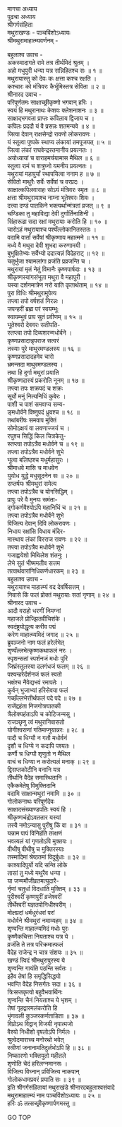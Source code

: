 मागचा अध्याय  
पुढचा अध्याय  
श्रीगर्गसंहिता  
मथुराखण्डः - पञ्चविंशोऽध्यायः  
श्रीमथुरामाहात्म्यवर्णनम् -  
  
बहुलाश्व उवाच -  
अकस्मादागते रामे तत्र तीर्थमिदं श्रुतम् ।  
अहो मधुपुरी धन्या यत्र सन्निहितश्च सः ॥ १ ॥  
मथुरायास्तु को देवः कः क्षत्ता कश्च रक्षति ।  
कश्चारः को मंत्रिवरः कैर्भूमिस्तत्र सेविता ॥ २ ॥  
श्रीनारद उवाच -  
परिपूर्णतमः साक्षाच्छ्रीकृष्णो भगवान् हरिः ।  
स्वयं हि मथुरानाथः केशवः क्लेशनाशनः ॥ ३ ॥  
साक्षाद्‌भगवता प्राप्तः कपिलाय द्विजाय च ।  
कपिलः प्रददौ यं वै प्रसन्नः शतमन्यवे ॥ ४ ॥  
जित्वा देवान् राक्षसेन्द्रो रावणो लोकरावणः ।  
यं स्तुत्वा पुष्पके स्थाप्य लंकायां तमपूजयत् ॥ ५ ॥  
जित्वा लंकां राघवेन्द्रस्तमानीय प्रयत्नतः ।  
अयोध्यायां च वाराहमर्चयामास मैथिल ॥ ६ ॥  
स्तुत्वा रामं च शत्रुघ्नो यमनीय प्रयत्नतः ।  
मथुरायां महापुर्यां स्थापयित्वा ननाम ह ॥ ७ ॥  
सेवितो माथुरैः सर्वेः सर्वेषां च वरप्रदः ।  
साक्षात्कपिलवाराहः सोऽयं मंत्रिवरः स्मृतः ॥ ८ ॥  
क्षत्ता श्रीमथुरायाश्च नाम्ना भूतेश्वरः शिवः ।  
दत्त्वा दण्डं पातकिने भक्त्यर्थान्मंत्रतां व्रजत् ॥ ९ ॥  
चण्डिका तु महाविद्या देवी दुर्गार्तिनाशिनी ।  
सिंहारूढा सदा रक्षां मथुरायाः करोति हि ॥ १० ॥  
चारोऽहं मथुरायाश्च पश्यँल्लोकानितस्ततः ।  
वदामि वार्तां सर्वेषां श्रीकृष्णाय महात्मने ॥ ११ ॥  
मध्ये वै मथुरा देवी शुभदा करुणामयी ।  
बुभुक्षितेभ्यः सर्वेभ्यो ददात्यन्नं विदेहराट् ॥ १२ ॥  
चतुर्भुजा श्यामलांगा व्रजंति प्रव्रजन्ति च ।  
मथुरायां मृतं नेतुं विमानैः कृष्णपार्षदाः ॥ १३ ॥  
श्रीकृष्णस्यांगसंभूता मथुरा वै महापुरी ।  
यस्या दर्शनमात्रेण नरो याति कृतार्थताम् ॥ १४ ॥  
पुरा विधिः श्रीमथुरामुपेत्य  
     तप्त्वा तपो वर्षशतं निरन्नः ।  
जपन्हरीं ब्रह्म परं स्वयम्भूः  
     स्वायम्भुवं प्राप सुतं प्रवीणम् ॥ १५ ॥  
भूतेश्वरो देववरः सतीपति-  
     स्तप्त्वा तपो दिव्यशरन्मधोर्वने ।  
कृष्णप्रसादान्नृपराज सत्वरं  
     तस्याः पुरे माथुरमण्डलस्य ॥ १६ ॥  
कृष्णप्रसादादहमेव चारो  
     भ्रमन्सदा माथुरमण्डलस्य ।  
तथा हि दुर्गा मथुरां प्रयाति  
     श्रीकृष्णदास्यं प्रकरोति नूनम् ॥ १७ ॥  
तप्त्वा तपः शक्रपदं च शक्रः  
     सूर्यो मनुं नित्यनिधिं कुबेरः ।  
पाशी च पाशं समवाप्य सम्य-  
     ङ्‌मधोर्वने विष्णुपदं ध्रुवश्च ॥ १८ ॥  
तथांबरीषः समवाप मुक्तिं  
     सोमोऽक्षयं वा लवणाज्जयं च ।  
रघुश्च सिद्धिं किल चित्रकेतु-  
     स्तप्त्वा तपोऽत्रैव मधोर्वने च ॥ १९ ॥  
तप्त्वा तपोऽत्रैव मधोर्वने शुभे  
     भूत्वा बलिष्ठश्च मधुर्महासुरः ।  
श्रीमाधवे मासि च माधवेन  
     युयोध युद्धे मधुसूदनेन सः ॥ २० ॥  
सप्तर्षयः श्रीमथुरां समेत्य  
     तप्त्वा तपोऽत्रैव च योगसिद्धिम् ।  
प्रापुः परे वै मुनयः समंता- ‌  
     द्‌गोकर्णवैश्योऽपि महानिधिं च ॥ २१ ॥  
तप्त्वा तपोऽत्रैव मधोर्वने शुभे  
     विजित्य देवान् दिवि लोकरावणः ।  
निधाय रक्षांसि विधाय मंदिर-  
     मास्थाय लंकां विरराज रावणः ॥ २२ ॥  
तप्त्वा तपोऽत्रैव मधोर्वने शुभे  
     गजाह्वयेशो मिथिलेश शंतनुः ।  
लेभे सुतं भीष्ममतीव सत्तम  
     तत्वार्थवारांनिधिकर्णधारकम् ॥ २३ ॥  
बहुलाश्व उवाच -  
मथुरायाश्च माहात्म्यं वद देवर्षिसत्तम् ।  
निवासे किं फलं प्रोक्तं मथुरायाः सतां नृणाम् ॥ २४ ॥  
श्रीनारद उवाच -  
आदौ वराहो धरणीं निमग्नां  
     महाजले प्रोज्झितवीचिशंके ।  
स्वदंष्ट्रयोद्धृत्य करीव पद्मं  
     करेण माहात्म्यमिदं जगाद ॥ २५ ॥  
ब्रुवञ्जनो नाम फलं हरेर्लभेत्  
     शृण्वँल्लभेत्कृष्णकथाफलं नरः ।  
स्पृशन्सतां स्पर्शनजं मधोः पुरि  
     जिघ्रंस्तुलस्या दलगंधजं फलम् ॥ २६ ॥  
पश्यन्हरेर्दर्शनजं फलं स्वतो  
     भक्षंश्च नैवेद्यभवं रमापतेः ।  
कुर्वन् भुजाभ्यां हरिसेवया फलं  
     गच्छँल्लभेत्तीर्थफलं पदे पदे ॥ २७ ॥  
राजेंद्रहंता निजगोत्रघातकी  
     त्रैलोक्यहंताऽपि च कोटिजन्मसु ।  
राजञ्छृणु त्वं मथुरानिवासतो  
     योगीश्वराणां गतिमाप्नुयान्नरः ॥ २८ ॥  
पादौ च धिग्यौ न गतौ मधोर्वनं  
     दृशौ च धिग्ये न कदापि पश्यतः ।  
कर्णौ च धिग्यौ शृणुतो न मैथिल  
     वाचं च धिग्या न करोत्यलं मनाक् ॥ २९ ॥  
द्विसप्तकोटीनि वनानि यत्र  
     तीर्थानि वैदेह समास्थितानि ।  
एकैकमेतेषु विमुक्तिदानि  
     वदामि साक्षान्मथुरां नमामि ॥ ३० ॥  
गोलोकनाथः परिपूर्णदेवः  
     साक्षादसंख्याण्डपतिः स्वयं हि ।  
श्रीकृष्णचंद्रोऽवततार यस्यां  
     तस्यै नमोऽन्यासु पुरीषु किं वा ॥ ३१ ॥  
यन्नाम पापं विनिहंति तत्क्षणं  
     भवत्यलं यां गृणतोऽपि मुक्तयः ।  
वीथीषु वीथीषु च मुक्तिरस्याः  
     तस्मादिमां श्रेष्ठतमां विदुर्बुधाः ॥ ३२ ॥  
काश्यादिपुर्यो यदि सन्ति लोके  
     तासां तु मध्ये मथुरैव धन्या ।  
या जन्ममौंजीव्रतमत्युदारै-  
     र्नृणां चतुर्धा विदधाति मुक्तिम् ॥ ३३ ॥  
पुरीश्वरीं कृष्णपुरीं व्रजेश्वरीं  
     तीर्थेश्वरीं यज्ञतपोनिधीश्वरीम् ।  
मोक्षप्रदां धर्मधुरंधरां परां  
     मधोर्वने श्रीमथुरां नमाम्यहम् ॥ ३४ ॥  
शृण्वन्ति माहात्म्यमिदं मधोः पुरः  
     कृष्णैकचित्ता नियताश्च यत्र ये ।  
व्रजंति ते तत्र परिक्रमात्फलं  
     वैदेह राजेन्द्र न चात्र संशयः ॥ ३५ ॥  
खण्डं त्विदं श्रीमथुरापुरस्य ये  
     शृण्वन्ति गायंति पठन्ति सर्वतः ।  
इहैव तेषां हि समृद्धिसिद्धयो  
     भवन्ति वैदेह निसर्गतः सदा ॥ ३६ ॥  
त्रिःसप्तकृत्वो बहुवैभवार्थिनः  
     शृण्वन्ति चैनं नियताश्च ये भृशम् ।  
तेषां गृहद्वारमलंकरोति हि  
     भृंगावली कुञ्जरकर्णताडिता ॥ ३७ ॥  
विप्रोऽथ विद्वान् विजयी नृपात्मजो  
     वैश्यो निधीशो वृषलोऽपि निर्मलः ।  
श्रुत्वेदमाराच्च मनोरथो भवेत्  
     स्त्रीणां जनानामतिदुर्लभोऽपि हि ॥ ३८ ॥  
निष्कारणो भक्तियुतो महीतले  
     शृणोति चेदं हरिलग्नमानसः ।  
विजित्य विघ्नान् प्रविजित्य नाकपान्  
     गोलोकधामप्रवरं प्रयाति सः ॥ ३९ ॥  
इति श्रीगर्गसंहितायां मथुराखंडे श्रीनारदबहुलाश्वसंवादे  
मथुरामाहात्म्यं नाम पञ्चविंशोऽध्यायः ॥ २५ ॥  
हरिः ॐ तत्सच्छ्रीकृष्णार्पणमस्तु ॥  
  
GO TOP
